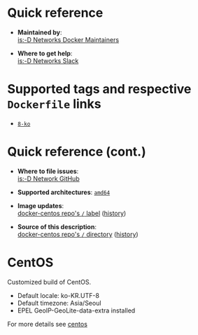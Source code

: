 # Quick reference

-	**Maintained by**:  
	[is:-D Networks Docker Maintainers](https://github.com/isdnetworks/docker-centos)

-	**Where to get help**:  
	[is:-D Networks Slack](https://isdnetworks.slack.com)

# Supported tags and respective `Dockerfile` links

-	[`8-ko`](https://github.com/isdnetworks/docker-centos/blob/master/Dockerfile)

# Quick reference (cont.)

-	**Where to file issues**:  
	[is:-D Network GitHub](https://github.com/isdnetworks/docker-centos/issues)

-	**Supported architectures**:
	[`amd64`](https://hub.docker.com/r/isdnetworks/centos/)

-	**Image updates**:  
	[docker-centos repo's `/` label](https://github.com/isdnetworks/docker-centos/issues) ([history](https://github.com/isdnetworks/docker-centos/commits/master))  

-	**Source of this description**:  
	[docker-centos repo's `/` directory](https://github.com/isdnetworks/docker-centos) ([history](https://github.com/isdnetworks/docker-centos/commits/master))  

# CentOS

Customized build of CentOS.
-	Default locale: ko-KR.UTF-8
-	Default timezone: Asia/Seoul
-	EPEL GeoIP-GeoLite-data-extra installed

For more details see [centos](https://hub.docker.com/_/centos)

